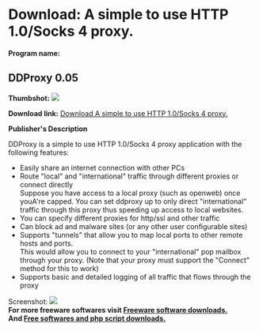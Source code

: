# Download: A simple to use HTTP 1.0/Socks 4 proxy.

**Program name:**

## DDProxy 0.05

  
**Thumbshot:** ![](http://www.freewarefiles.com/screenshot/ddproxy_md.gif)   
  
**Download link:** [Download A simple to use HTTP 1.0/Socks 4 proxy.](http://freesoftwares.boysofts.com/DDProxy_program_26789.html)  
  


**Publisher's Description**  
  


DDProxy is a simple to use HTTP 1.0/Socks 4 proxy application with the following features: 

  * Easily share an internet connection with other PCs 
  * Route "local" and "international" traffic through different proxies or connect directly  
Suppose you have access to a local proxy (such as openweb) once youA're capped. You can set ddproxy up to only direct "international" traffic through this proxy thus speeding up access to local websites. 
  * You can specify different proxies for http/ssl and other traffic 
  * Can block ad and malware sites (or any other user configurable sites) 
  * Supports "tunnels" that allow you to map local ports to other remote hosts and ports.  
This would allow you to connect to your "international" pop mailbox through your proxy. (Note that your proxy must support the "Connect" method for this to work) 
  * Supports basic and detailed logging of all traffic that flows through the proxy 

  
  
Screenshot: ![](http://www.freewarefiles.com/screenshot/ddproxy.gif)   
**For more freeware softwares visit [Freeware software downloads.](http://freesoftwares.boysofts.com/)**   
**And [Free softwares and php script downloads.](http://www.boysofts.com/)**
